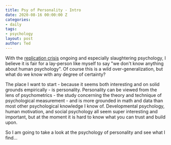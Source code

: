 ```yaml
---
title: Psy of Personality - Intro
date: 2020-08-16 00:00:00 Z
categories:
- daily
tags:
- psychology
layout: post
author: Ted
---
```


With the [replication crisis](https://en.wikipedia.org/wiki/Replication_crisis) ongoing and especially slaughtering psychology, I believe it is fair for a lay-person like myself to say "we don't know anything about human psychology". Of course this is a wild over-generalization, but what do we know with any degree of certainty?

The place I want to start - because it seems both interesting and on solid grounds empirically - is personality. Personality can be viewed from the lens of psychometrics - the study concerning the theory and technique of psychological measurement - and is more grounded in math and data than most other psychological knowledge I know of. Developmental psychology, human motivation, and social psychology all seem super interesting and important, but at the moment it is hard to know what you can trust and build upon.

So I am going to take a look at the psychology of personality and see what I find...
